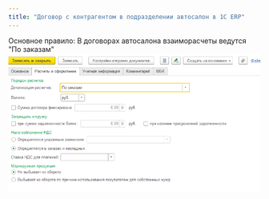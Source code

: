 ```yaml
---
title: "Договор с контрагентом в подразделении автосалон в 1С ERP"
---
```


Основное правило: В договорах автосалона взаиморасчеты ведутся "По заказам"
![](ERP/_attach/Pasted%20image%2020230328104015.png)